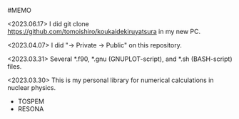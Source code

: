 #MEMO

<2023.06.17>
I did
 git clone https://github.com/tomoishiro/koukaidekiruyatsura
in my new PC.

<2023.04.07>
I did "-> Private -> Public" on this repository.

<2023.03.31>
Several *.f90, *.gnu (GNUPLOT-script), and *.sh (BASH-script) files.

<2023.03.30>
This is my personal library for numerical calculations in nuclear physics.
- TOSPEM
- RESONA

